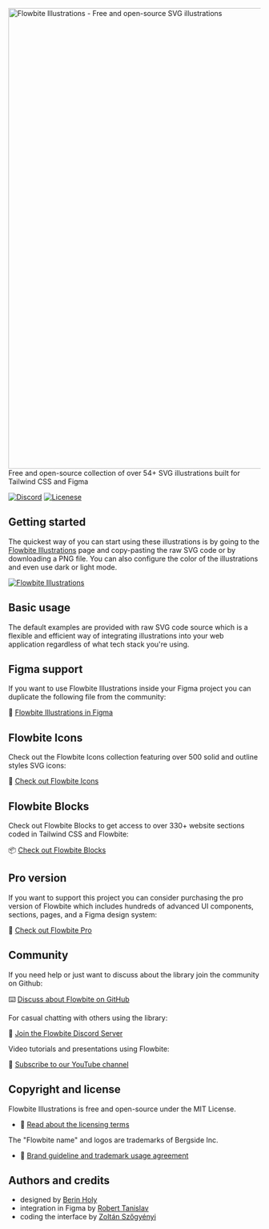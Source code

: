 <p>
    <a href="https://flowbite.com" >
      <img alt="Flowbite Illustrations - Free and open-source SVG illustrations" width="920" src="https://flowbite.s3.amazonaws.com/github/flowbite-illustrations-logo.png">
    </a><br>
    Free and open-source collection of over 54+ SVG illustrations built for Tailwind CSS and Figma
</p>

<p>
    <a href="https://discord.com/invite/4eeurUVvTy"><img src="https://img.shields.io/discord/902911619032576090?color=%237289da&label=Discord" alt="Discord"></a>
<!--     <a href="https://www.npmjs.com/package/flowbite"><img src="https://img.shields.io/npm/dt/flowbite.svg" alt="Total Downloads"></a> -->
<!--     <a href="https://github.com/themesberg/flowbite/releases"><img src="https://img.shields.io/npm/v/flowbite.svg" alt="Latest Release"></a> -->
    <a href="https://flowbite.com/docs/getting-started/license/"><img src="https://img.shields.io/badge/license-MIT-blue" alt="Licenese"></a>
</p>

## Getting started

The quickest way of you can start using these illustrations is by going to the [Flowbite Illustrations](https://flowbite.com/illustrations/) page and copy-pasting the raw SVG code or by downloading a PNG file. You can also configure the color of the illustrations and even use dark or light mode.

<a href="https://flowbite.com/illustrations/">
  <img src="https://flowbite.s3.amazonaws.com/github/flowbite-illustrations-github.png" alt="Flowbite Illustrations"/>
</a>

## Basic usage

The default examples are provided with raw SVG code source which is a flexible and efficient way of integrating illustrations into your web application regardless of what tech stack you're using.

## Figma support

If you want to use Flowbite Illustrations inside your Figma project you can duplicate the following file from the community:

🎨 [Flowbite Illustrations in Figma](https://www.figma.com/community/file/1253280241668899805/Flowbite-Icons)

## Flowbite Icons

Check out the Flowbite Icons collection featuring over 500 solid and outline styles SVG icons:

🚀 [Check out Flowbite Icons](https://flowbite.com/icons/)

## Flowbite Blocks

Check out Flowbite Blocks to get access to over 330+ website sections coded in Tailwind CSS and Flowbite:

📦 [Check out Flowbite Blocks](https://flowbite.com/blocks/)

## Pro version

If you want to support this project you can consider purchasing the pro version of Flowbite which includes hundreds of advanced UI components, sections, pages, and a Figma design system:

💎 [Check out Flowbite Pro](https://flowbite.com/pro/)

## Community

If you need help or just want to discuss about the library join the community on Github:

⌨️ [Discuss about Flowbite on GitHub](https://github.com/themesberg/flowbite/discussions)

For casual chatting with others using the library:

💬 [Join the Flowbite Discord Server](https://discord.gg/4eeurUVvTy)

Video tutorials and presentations using Flowbite:

🎥 [Subscribe to our YouTube channel](https://www.youtube.com/channel/UC_Ms4V2kYDsh7F_CSsHyQ6A)

## Copyright and license

Flowbite Illustrations is free and open-source under the MIT License.

- 📝 [Read about the licensing terms](https://flowbite.com/docs/getting-started/license/)

The "Flowbite name" and logos are trademarks of Bergside Inc.

- 📀 [Brand guideline and trademark usage agreement](https://flowbite.com/brand/)

## Authors and credits

- designed by [Berin Holy](https://x.com/BerinHoly)
- integration in Figma by [Robert Tanislav](https://x.com/roberttanislav)
- coding the interface by [Zoltán Szőgyényi](https://x.com/zoltanszogyenyi)
